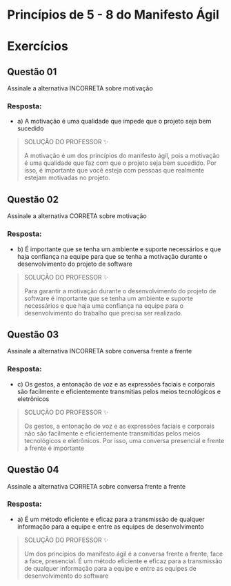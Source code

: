 # Princípios de 5 - 8 do Manifesto Ágil

# Exercícios


## Questão 01
Assinale a alternativa INCORRETA sobre motivação

### Resposta:
- a) A motivação é uma qualidade que impede que o projeto seja bem sucedido

> SOLUÇÃO DO PROFESSOR ✨
>
> A motivação é um dos princípios do manifesto ágil, pois a motivação é uma qualidade que faz com que o projeto seja bem sucedido. Por isso, é importante que você esteja com pessoas que realmente estejam motivadas no projeto.


## Questão 02
Assinale a alternativa CORRETA sobre motivação

### Resposta:
- b) É importante que se tenha um ambiente e suporte necessários e que haja confiança na equipe para que se tenha a motivação durante o desenvolvimento do projeto de software

> SOLUÇÃO DO PROFESSOR ✨
>
> Para garantir a motivação durante o desenvolvimento do projeto de software é importante que se tenha um ambiente e suporte necessários e que haja uma confiança na equipe para o desenvolvimento do trabalho que precisa ser realizado.


## Questão 03
Assinale a alternativa INCORRETA sobre conversa frente a frente

### Resposta:
- c) Os gestos, a entonação de voz e as expressões faciais e corporais são facilmente e eficientemente transmitias pelos meios tecnológicos e eletrônicos

> SOLUÇÃO DO PROFESSOR ✨
>
> Os gestos, a entonação de voz e as expressões faciais e corporais não são facilmente e eficientemente transmitidas pelos meios tecnológicos e eletrônicos. Por isso, uma conversa presencial e frente a frente é importante


## Questão 04
Assinale a alternativa CORRETA sobre conversa frente a frente

### Resposta:
- a) É um método eficiente e eficaz para a transmissão de qualquer informação para a equipe e entre as equipes de desenvolvimento

> SOLUÇÃO DO PROFESSOR ✨
>
> Um dos princípios do manifesto ágil é a conversa frente a frente, face a face, presencial. É um método eficiente e eficaz para a transmissão de qualquer informação para a equipe e entre as equipes de desenvolvimento do software

